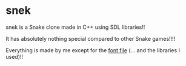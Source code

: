# snek
snek is a Snake clone made in C++ using SDL libraries!!

It has absolutely nothing special compared to other Snake games!!!!

Everything is made by me except for the [font file](https://www.dafont.com/dogica.font) (... and the libraries I used)!!
